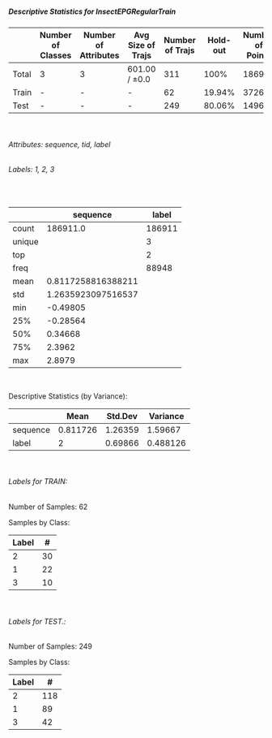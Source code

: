 ##### Descriptive Statistics for InsectEPGRegularTrain


|       |   Number of Classes |   Number of Attributes |   Avg Size of Trajs |   Number of Trajs | Hold-out   |   Number of Points |   Longest Size |   Shortest Size |
|-------|---------------------|------------------------|---------------------|-------------------|------------|--------------------|----------------|-----------------|
| Total | 3                   | 3                      | 601.00 / ±0.0       | 311               | 100%       |             186911 |            601 |             601 |
| Train | -                   | -                      | -                   | 62                | 19.94%     |              37262 |            601 |             601 |
| Test  | -                   | -                      | -                   | 249               | 80.06%     |             149649 |            601 |             601 |

&nbsp;

###### Attributes: sequence, tid, label


###### Labels: 1, 2, 3

&nbsp;

|        | sequence           | label   |
|--------|--------------------|---------|
| count  | 186911.0           | 186911  |
| unique |                    | 3       |
| top    |                    | 2       |
| freq   |                    | 88948   |
| mean   | 0.8117258816388211 |         |
| std    | 1.2635923097516537 |         |
| min    | -0.49805           |         |
| 25%    | -0.28564           |         |
| 50%    | 0.34668            |         |
| 75%    | 2.3962             |         |
| max    | 2.8979             |         |

&nbsp;

Descriptive Statistics (by Variance): 


|          |     Mean |   Std.Dev |   Variance |
|----------|----------|-----------|------------|
| sequence | 0.811726 |   1.26359 |   1.59667  |
| label    | 2        |   0.69866 |   0.488126 |

&nbsp;

###### Labels for TRAIN:


Number of Samples: 62
Samples by Class:
|   Label |   # |
|---------|-----|
|       2 |  30 |
|       1 |  22 |
|       3 |  10 |

&nbsp;

###### Labels for TEST.:


Number of Samples: 249
Samples by Class:
|   Label |   # |
|---------|-----|
|       2 | 118 |
|       1 |  89 |
|       3 |  42 |